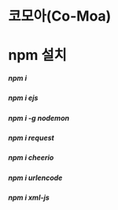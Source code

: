 # 코모아(Co-Moa)

# npm 설치
##### npm i
##### npm i ejs
##### npm i -g nodemon
##### npm i request
##### npm i cheerio
##### npm i urlencode
##### npm i xml-js